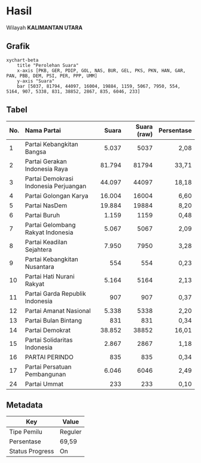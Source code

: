 # Hasil

Wilayah **KALIMANTAN UTARA**

## Grafik

```mermaid
xychart-beta
    title "Perolehan Suara"
    x-axis [PKB, GER, PDIP, GOL, NAS, BUR, GEL, PKS, PKN, HAN, GAR, PAN, PBB, DEM, PSI, PER, PPP, UMM]
    y-axis "Suara"
    bar [5037, 81794, 44097, 16004, 19884, 1159, 5067, 7950, 554, 5164, 907, 5338, 831, 38852, 2867, 835, 6046, 233]
```

## Tabel

| No. | Nama Partai                           | Suara  | Suara (raw) | Persentase |
|:--- |:------------------------------------- | ------:| -----------:| ----------:|
| 1   | Partai Kebangkitan Bangsa             | 5.037  | 5037        | 2,08       |
| 2   | Partai Gerakan Indonesia Raya         | 81.794 | 81794       | 33,71      |
| 3   | Partai Demokrasi Indonesia Perjuangan | 44.097 | 44097       | 18,18      |
| 4   | Partai Golongan Karya                 | 16.004 | 16004       | 6,60       |
| 5   | Partai NasDem                         | 19.884 | 19884       | 8,20       |
| 6   | Partai Buruh                          | 1.159  | 1159        | 0,48       |
| 7   | Partai Gelombang Rakyat Indonesia     | 5.067  | 5067        | 2,09       |
| 8   | Partai Keadilan Sejahtera             | 7.950  | 7950        | 3,28       |
| 9   | Partai Kebangkitan Nusantara          | 554    | 554         | 0,23       |
| 10  | Partai Hati Nurani Rakyat             | 5.164  | 5164        | 2,13       |
| 11  | Partai Garda Republik Indonesia       | 907    | 907         | 0,37       |
| 12  | Partai Amanat Nasional                | 5.338  | 5338        | 2,20       |
| 13  | Partai Bulan Bintang                  | 831    | 831         | 0,34       |
| 14  | Partai Demokrat                       | 38.852 | 38852       | 16,01      |
| 15  | Partai Solidaritas Indonesia          | 2.867  | 2867        | 1,18       |
| 16  | PARTAI PERINDO                        | 835    | 835         | 0,34       |
| 17  | Partai Persatuan Pembangunan          | 6.046  | 6046        | 2,49       |
| 24  | Partai Ummat                          | 233    | 233         | 0,10       |


## Metadata

| Key             | Value   |
| --------------- | ------- |
| Tipe Pemilu     | Reguler |
| Persentase      | 69,59   |
| Status Progress | On      |



